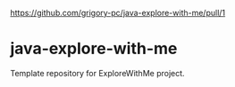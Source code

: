 https://github.com/grigory-pc/java-explore-with-me/pull/1

# java-explore-with-me
Template repository for ExploreWithMe project.

